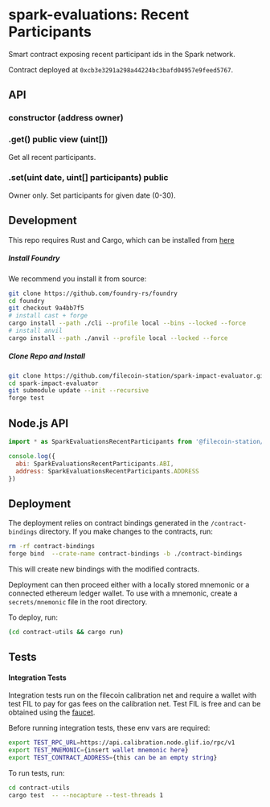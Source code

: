 # spark-evaluations: Recent Participants

Smart contract exposing recent participant ids in the Spark network.

Contract deployed at `0xcb3e3291a298a44224bc3bafd04957e9feed5767`.

## API

### constructor (address owner)

### .get() public view (uint[])

Get all recent participants.

### .set(uint date, uint[] participants) public

Owner only. Set participants for given date (0-30).

## Development

This repo requires Rust and Cargo, which can be installed from
[here](https://doc.rust-lang.org/book/ch01-01-installation.html)

##### Install Foundry

We recommend you install it from source:

```bash
git clone https://github.com/foundry-rs/foundry
cd foundry
git checkout 9a4bb7f5
# install cast + forge
cargo install --path ./cli --profile local --bins --locked --force
# install anvil
cargo install --path ./anvil --profile local --locked --force
```

##### Clone Repo and Install

```bash
git clone https://github.com/filecoin-station/spark-impact-evaluator.git
cd spark-impact-evaluator
git submodule update --init --recursive
forge test
```

## Node.js API

```js
import * as SparkEvaluationsRecentParticipants from '@filecoin-station/spark-evaluations-recent-participants'

console.log({
  abi: SparkEvaluationsRecentParticipants.ABI,
  address: SparkEvaluationsRecentParticipants.ADDRESS
})
```


## Deployment

The deployment relies on contract bindings generated in the `/contract-bindings`
directory. If you make changes to the contracts, run:

```bash
rm -rf contract-bindings
forge bind  --crate-name contract-bindings -b ./contract-bindings
```

This will create new bindings with the modified contracts.

Deployment can then proceed either with a locally stored mnemonic or a connected
ethereum ledger wallet. To use with a mnemonic, create a `secrets/mnemonic` file
in the root directory.

To deploy, run:

```bash
(cd contract-utils && cargo run)
```

## Tests

#### Integration Tests

Integration tests run on the filecoin calibration net and require a wallet with
test FIL to pay for gas fees on the calibration net. Test FIL is free and can be
obtained using the [faucet](https://faucet.calibration.fildev.network/).

Before running integration tests, these env vars are required:

```bash
export TEST_RPC_URL=https://api.calibration.node.glif.io/rpc/v1
export TEST_MNEMONIC={insert wallet mnemonic here}
export TEST_CONTRACT_ADDRESS={this can be an empty string}
```

To run tests, run:

```bash
cd contract-utils
cargo test  -- --nocapture --test-threads 1
```
